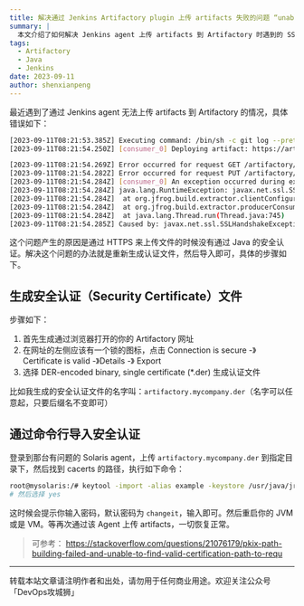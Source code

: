 ```yaml
---
title: 解决通过 Jenkins Artifactory plugin 上传 artifacts 失败的问题 “unable to find valid certification path to requested target”
summary: |
  本文介绍了如何解决 Jenkins agent 上传 artifacts 到 Artifactory 时遇到的 SSL 证书验证问题，包括生成安全认证文件和导入到 Java 的 cacerts 中。
tags:
  - Artifactory
  - Java
  - Jenkins
date: 2023-09-11
author: shenxianpeng
---
```


最近遇到了通过 Jenkins agent 无法上传 artifacts 到 Artifactory 的情况，具体错误如下：


```bash
[2023-09-11T08:21:53.385Z] Executing command: /bin/sh -c git log --pretty=format:%s -1
[2023-09-11T08:21:54.250Z] [consumer_0] Deploying artifact: https://artifactory.mycompany.com/artifactory/generic-int-den/my-project/hotfix/1.2.0.HF5/3/pj120_bin_opt_SunOS_3792bcf.tar.Z

[2023-09-11T08:21:54.269Z] Error occurred for request GET /artifactory/api/system/version HTTP/1.1: sun.security.validator.ValidatorException: PKIX path building failed: sun.security.provider.certpath.SunCertPathBuilderException: unable to find valid certification path to requested target.
[2023-09-11T08:21:54.282Z] Error occurred for request PUT /artifactory/generic-int-den/my-project/hotfix/1.2.0.HF5/3/pj120_bin_opt_SunOS_3792bcf.tar.Z;build.timestamp=1694418199972;build.name=hotfix%2F1.2.0.HF5;build.number=3 HTTP/1.1: sun.security.validator.ValidatorException: PKIX path building failed: sun.security.provider.certpath.SunCertPathBuilderException: unable to find valid certification path to requested target.
[2023-09-11T08:21:54.284Z] [consumer_0] An exception occurred during execution:
[2023-09-11T08:21:54.284Z] java.lang.RuntimeException: javax.net.ssl.SSLHandshakeException: sun.security.validator.ValidatorException: PKIX path building failed: sun.security.provider.certpath.SunCertPathBuilderException: unable to find valid certification path to requested target
[2023-09-11T08:21:54.284Z] 	at org.jfrog.build.extractor.clientConfiguration.util.spec.SpecDeploymentConsumer.consumerRun(SpecDeploymentConsumer.java:44)
[2023-09-11T08:21:54.284Z] 	at org.jfrog.build.extractor.producerConsumer.ConsumerRunnableBase.run(ConsumerRunnableBase.java:11)
[2023-09-11T08:21:54.284Z] 	at java.lang.Thread.run(Thread.java:745)
[2023-09-11T08:21:54.285Z] Caused by: javax.net.ssl.SSLHandshakeException: sun.security.validator.ValidatorException: PKIX path building failed: sun.security.provider.certpath.SunCertPathBuilderException: unable to find valid certification path to requested target
```

这个问题产生的原因是通过 HTTPS 来上传文件的时候没有通过 Java 的安全认证。解决这个问题的办法就是重新生成认证文件，然后导入即可，具体的步骤如下。

## 生成安全认证（Security Certificate）文件

步骤如下：

1. 首先生成通过浏览器打开的你的 Artifactory 网址
2. 在网址的左侧应该有一个锁的图标，点击 Connection is secure -》Certificate is valid -》Details -》 Export
3. 选择 DER-encoded binary, single certificate (*.der) 生成认证文件

比如我生成的安全认证文件的名字叫：`artifactory.mycompany.der`（名字可以任意起，只要后缀名不变即可）

## 通过命令行导入安全认证

登录到那台有问题的 Solaris agent，上传 `artifactory.mycompany.der` 到指定目录下，然后找到 cacerts 的路径，执行如下命令：

```bash
root@mysolaris:/# keytool -import -alias example -keystore /usr/java/jre/lib/security/cacerts -file /tmp/artifactory.mycompany.der
# 然后选择 yes
```

这时候会提示你输入密码，默认密码为 `changeit`，输入即可。然后重启你的 JVM 或是 VM。等再次通过该 Agent 上传 artifacts，一切恢复正常。

> 可参考： https://stackoverflow.com/questions/21076179/pkix-path-building-failed-and-unable-to-find-valid-certification-path-to-requ
---

转载本站文章请注明作者和出处，请勿用于任何商业用途。欢迎关注公众号「DevOps攻城狮」
